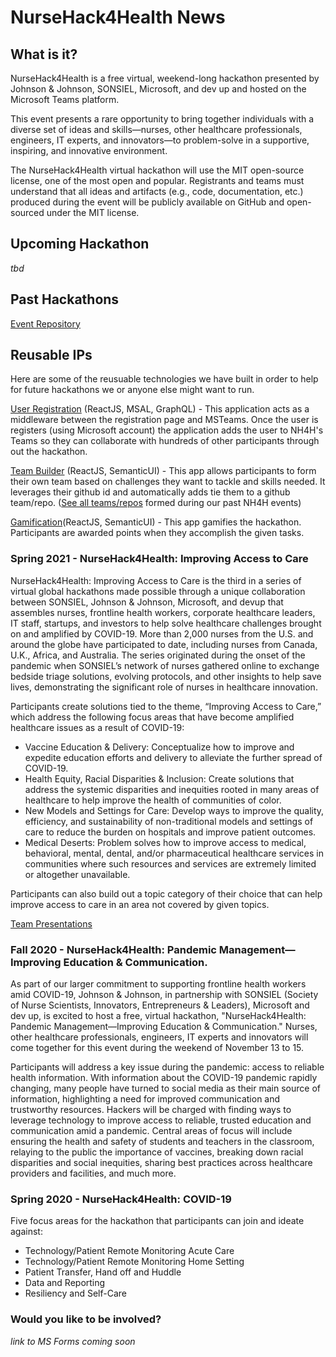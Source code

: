 # NurseHack4Health News

## What is it?

NurseHack4Health is a free virtual, weekend-long hackathon presented by Johnson & Johnson, SONSIEL, Microsoft, and dev up and hosted on the Microsoft Teams platform. 

This event presents a rare opportunity to bring together individuals with a diverse set of ideas and skills—nurses, other healthcare professionals, engineers, IT experts, and innovators—to problem-solve in a supportive, inspiring, and innovative environment.

The NurseHack4Health virtual hackathon will use the MIT open-source license, one of the most open and popular. Registrants and teams must understand that all ideas and artifacts (e.g., code, documentation, etc.) produced during the event will be publicly available on GitHub and open-sourced under the MIT license.

## Upcoming Hackathon
*tbd*

## Past Hackathons
[Event Repository](https://github.com/NurseHack4Health)

## Reusable IPs 
Here are some of the reusuable technologies we have built in order to help for future hackathons we or anyone else might want to run.

[User Registration](https://github.com/microsoft/NH4H-UserReg) (ReactJS, MSAL, GraphQL) - This application acts as a middleware between the registration page and MSTeams. Once the user is registers (using Microsoft account) the application adds the user to NH4H's Teams so they can collaborate with hundreds of other participants through out the hackathon.  

[Team Builder](https://github.com/microsoft/NH4H-TeamBuilder) (ReactJS, SemanticUI) - This app allows participants to form their own team based on challenges they want to tackle and skills needed. It leverages their github id and automatically adds tie them to a github team/repo. ([See all teams/repos](https://github.com/NurseHack4Health) formed during our past NH4H events)
                
[Gamification](https://github.com/microsoft/NH4H-GamificationUI)(ReactJS, SemanticUI) - This app gamifies the hackathon. Participants are awarded points when they accomplish the given tasks.

### Spring 2021 - NurseHack4Health: Improving Access to Care

NurseHack4Health: Improving Access to Care is the third in a series of virtual global hackathons made possible through a unique collaboration between SONSIEL, Johnson & Johnson, Microsoft, and devup that assembles nurses, frontline health workers, corporate healthcare leaders, IT staff, startups, and investors to help solve healthcare challenges brought on and amplified by COVID-19. More than 2,000 nurses from the U.S. and around the globe have participated to date, including nurses from Canada, U.K., Africa, and Australia. The series originated during the onset of the pandemic when SONSIEL’s network of nurses gathered online to exchange bedside triage solutions, evolving protocols, and other insights to help save lives, demonstrating the significant role of nurses in healthcare innovation.

Participants create solutions tied to the theme, “Improving Access to Care,” which address the following focus areas that have become amplified healthcare issues as a result of COVID-19:

- Vaccine Education & Delivery: Conceptualize how to improve and expedite education efforts and delivery to alleviate the further spread of COVID-19.
- Health Equity, Racial Disparities & Inclusion: Create solutions that address the systemic disparities and inequities rooted in many areas of healthcare to help improve the health of communities of color.
- New Models and Settings for Care: Develop ways to improve the quality, efficiency, and sustainability of non-traditional models and settings of care to reduce the burden on hospitals and improve patient outcomes.
- Medical Deserts: Problem solves how to improve access to medical, behavioral, mental, dental, and/or pharmaceutical healthcare services in communities where such resources and services are extremely limited or altogether unavailable.

Participants can also build out a topic category of their choice that can help improve access to care in an area not covered by given topics. 

[Team Presentations](https://github.com/NurseHack4Health/NH4H2021SpringHackathon)

### Fall 2020 - NurseHack4Health: Pandemic Management—Improving Education & Communication.

As part of our larger commitment to supporting frontline health workers amid COVID-19, Johnson & Johnson, in partnership with SONSIEL (Society of Nurse Scientists, Innovators, Entrepreneurs & Leaders), Microsoft and dev up, is excited to host a free, virtual hackathon, "NurseHack4Health: Pandemic Management—Improving Education & Communication." Nurses, other healthcare professionals, engineers, IT experts and innovators will come together for this event during the weekend of November 13 to 15.

Participants will address a key issue during the pandemic: access to reliable health information. With information about the COVID-19 pandemic rapidly changing, many people have turned to social media as their main source of information, highlighting a need for improved communication and trustworthy resources. Hackers will be charged with finding ways to leverage technology to improve access to reliable, trusted education and communication amid a pandemic. Central areas of focus will include ensuring the health and safety of students and teachers in the classroom, relaying to the public the importance of vaccines, breaking down racial disparities and social inequities, sharing best practices across healthcare providers and facilities, and much more.

### Spring 2020 - NurseHack4Health: COVID-19

Five focus areas for the hackathon that participants can join and ideate against:

- Technology/Patient Remote Monitoring Acute Care
- Technology/Patient Remote Monitoring Home Setting
- Patient Transfer, Hand off and Huddle
- Data and Reporting
- Resiliency and Self-Care


### Would you like to be involved?

*link to MS Forms coming soon*
